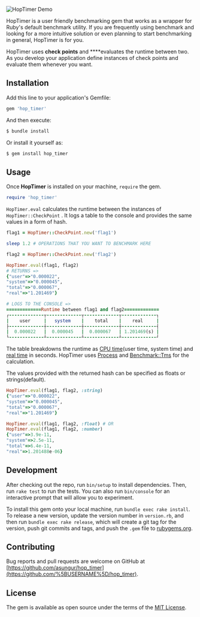 ![HopTimer Demo](https://media.giphy.com/media/kG8P3arKGzpMphCfGC/source.gif)

HopTimer is a user friendly benchmarking gem that works as a wrapper for Ruby's default benchmark utility. If you are frequently using benchmark and looking for a more intuitive solution or even planning to start benchmarking in general, HopTimer is for you.

HopTimer uses **check points** and ****evaluates the runtime between two. As you develop your application define instances of check points and evaluate them whenever you want.

## **Installation**

Add this line to your application's Gemfile:

```ruby
gem 'hop_timer'
```

And then execute:

```ruby
$ bundle install
```

Or install it yourself as:

```ruby
$ gem install hop_timer
```

## **Usage**

Once **HopTimer** is installed on your machine, `require` the gem.

```ruby
require 'hop_timer'
```

`HopTimer.eval` calculates the runtime between the instances of `HopTimer::CheckPoint` . It logs a table to the console and provides the same values in a form of hash.

```ruby
flag1 = HopTimer::CheckPoint.new('flag1')

sleep 1.2 # OPERATIONS THAT YOU WANT TO BENCHMARK HERE

flag2 = HopTimer::CheckPoint.new('flag2')

HopTimer.eval(flag1, flag2) 
# RETURNS => 
{"user"=>"0.000022",
"system"=>"0.000045",
"total"=>"0.000067",
"real"=>"1.201469"}

# LOGS TO THE CONSOLE =>
=============Runtime between flag1 and flag2=============
┌-------------┬-------------┬-------------┬-------------┐
|    user     |   system    |    total    |    real     |
├-------------┼-------------┼-------------┼-------------┤
|  0.000022   |  0.000045   |  0.000067   | 1.201469(s) |
└-------------┴-------------┴-------------┴-------------┘
```

The table breakdowns the runtime as [CPU time](https://en.wikipedia.org/wiki/CPU_time)(user time, system time) and [real time](https://ruby-doc.org/core-2.6.3/Time.html) in seconds. HopTimer uses [Process](https://ruby-doc.org/core-2.6.1/Process.html) and [Benchmark::Tms](https://ruby-doc.org/stdlib-2.4.0/libdoc/benchmark/rdoc/Benchmark/Tms.html) for the calculation.

The values provided with the returned hash can be specified as floats or strings(default).

```ruby
HopTimer.eval(flag1, flag2, :string)
{"user"=>"0.000022",
"system"=>"0.000045",
"total"=>"0.000067",
"real"=>"1.201469"}

HopTimer.eval(flag1, flag2, :float) # OR
HopTimer.eval(flag1, flag2, :number)
{"user"=>3.9e-11,
"system"=>2.5e-11,
"total"=>6.4e-11,
"real"=>1.201488e-06}
```

## **Development**

After checking out the repo, run `bin/setup` to install dependencies. Then, run `rake test` to run the tests. You can also run `bin/console` for an interactive prompt that will allow you to experiment.

To install this gem onto your local machine, run `bundle exec rake install`. To release a new version, update the version number in `version.rb`, and then run `bundle exec rake release`, which will create a git tag for the version, push git commits and tags, and push the `.gem` file to [rubygems.org](https://rubygems.org/).

## Contributing

Bug reports and pull requests are welcome on GitHub at [https://github.com/asungur/hop_timer](https://github.com/%5BUSERNAME%5D/hop_timer).

## License

The gem is available as open source under the terms of the [MIT License](https://opensource.org/licenses/MIT).
